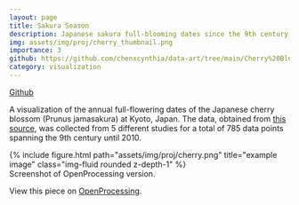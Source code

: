 ```yaml
---
layout: page
title: Sakura Season
description: Japanese sakura full-blooming dates since the 9th century.
img: assets/img/proj/cherry_thumbnail.png
importance: 3
github: https://github.com/chenxcynthia/data-art/tree/main/Cherry%20Blossoms
category: visualization
---
```


<div class = "projheader">
    <div class="links"><a href='https://github.com/chenxcynthia/data-art/tree/main/Cherry%20Blossoms' class="btn z-depth-0" role="button"> <i class="fab fa-github gh-icon"></i> Github</a></div>
</div>


A visualization of the annual full-flowering dates of the Japanese cherry blossom (Prunus jamasakura) at Kyoto, Japan. The data, obtained from <a href="http://atmenv.envi.osakafu-u.ac.jp/aono/kyophenotemp4/">this source</a>, was collected from 5 different studies for a total of 785 data points spanning the 9th century until 2010.

<div class="row justify-content-sm-center">
    <div class="col-sm-12 mt-3 mt-md-0">
        {% include figure.html path="assets/img/proj/cherry.png" title="example image" class="img-fluid rounded z-depth-1" %}
    </div>
</div>
<div class="caption">
    Screenshot of OpenProcessing version.
</div>

View this piece on <a href="https://openprocessing.org/sketch/1862632">OpenProcessing</a>.


